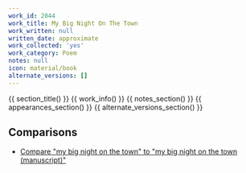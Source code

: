 ```yaml
---
work_id: 2044
work_title: My Big Night On The Town
work_written: null
written_date: approximate
work_collected: 'yes'
work_category: Poem
notes: null
icon: material/book
alternate_versions: []
---
```


{{ section_title() }}
{{ work_info() }}
{{ notes_section() }}
{{ appearances_section() }}
{{ alternate_versions_section() }}
## Comparisons
- [Compare "my big night on the town" to "my big night on the town (manuscript)"](https://bukowskiforum.com/threads/manuscripts.9060/page-2#post-164987)